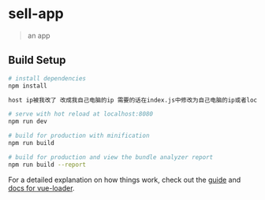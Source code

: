 # sell-app

> an app

## Build Setup

``` bash
# install dependencies
npm install

host ip被我改了 改成我自己电脑的ip 需要的话在index.js中修改为自己电脑的ip或者localhost就行

# serve with hot reload at localhost:8080
npm run dev

# build for production with minification
npm run build

# build for production and view the bundle analyzer report
npm run build --report
```

For a detailed explanation on how things work, check out the [guide](http://vuejs-templates.github.io/webpack/) and [docs for vue-loader](http://vuejs.github.io/vue-loader).
